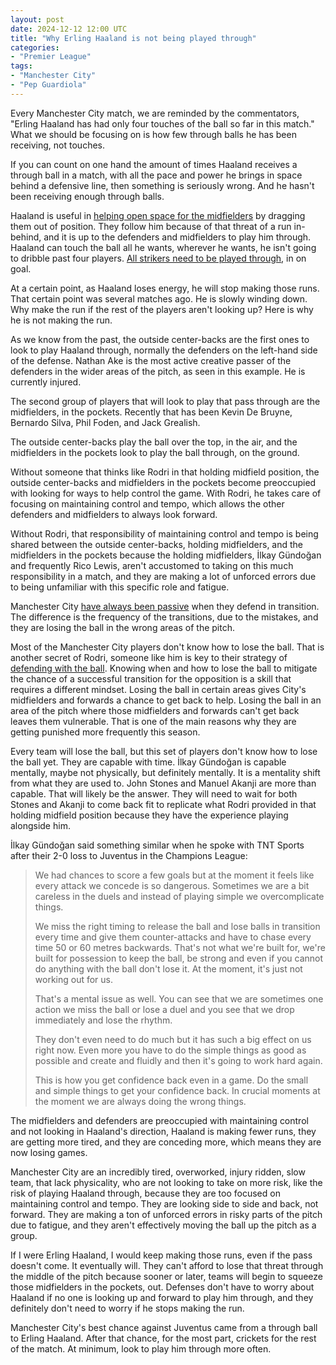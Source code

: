 ```yaml
---
layout: post
date: 2024-12-12 12:00 UTC
title: "Why Erling Haaland is not being played through"
categories:
- "Premier League"
tags:
- "Manchester City"
- "Pep Guardiola"
---
```


Every Manchester City match, we are reminded by the commentators, "Erling Haaland has had only four touches of the ball so far in this match." What we should be focusing on is how few through balls he has been receiving, not touches.

<!---more--->

If you can count on one hand the amount of times Haaland receives a through ball in a match, with all the pace and power he brings in space behind a defensive line, then something is seriously wrong. And he hasn't been receiving enough through balls.

Haaland is useful in [helping open space for the midfielders](https://tacticsjournal.com/2024/04/13/could-erling-haaland-be-doing-more/) by dragging them out of position. They follow him because of that threat of a run in-behind, and it is up to the defenders and midfielders to play him through. Haaland can touch the ball all he wants, wherever he wants, he isn't going to dribble past four players. [All strikers need to be played through](https://tacticsjournal.com/2023/09/28/you-need-to-play-striker-in-on-goal-to-score/), in on goal.

At a certain point, as Haaland loses energy, he will stop making those runs. That certain point was several matches ago. He is slowly winding down. Why make the run if the rest of the players aren't looking up? Here is why he is not making the run.

As we know from the past, the outside center-backs are the first ones to look to play Haaland through, normally the defenders on the left-hand side of the defense. Nathan Ake is the most active creative passer of the defenders in the wider areas of the pitch, as seen in this example. He is currently injured.

The second group of players that will look to play that pass through are the midfielders, in the pockets. Recently that has been Kevin De Bruyne, Bernardo Silva, Phil Foden, and Jack Grealish.

The outside center-backs play the ball over the top, in the air, and the midfielders in the pockets look to play the ball through, on the ground.

Without someone that thinks like Rodri in that holding midfield position, the outside center-backs and midfielders in the pockets become preoccupied with looking for ways to help control the game. With Rodri, he takes care of focusing on maintaining control and tempo, which allows the other defenders and midfielders to always look forward.

Without Rodri, that responsibility of maintaining control and tempo is being shared between the outside center-backs, holding midfielders, and the midfielders in the pockets because the holding midfielders, İlkay Gündoğan and frequently Rico Lewis, aren't accustomed to taking on this much responsibility in a match, and they are making a lot of unforced errors due to being unfamiliar with this specific role and fatigue.

Manchester City [have always been passive](https://tacticsjournal.com/2023/11/14/manchester-city-dont-take-risks-when-they-defend/) when they defend in transition. The difference is the frequency of the transitions, due to the mistakes, and they are losing the ball in the wrong areas of the pitch.

Most of the Manchester City players don't know how to lose the ball. That is another secret of Rodri, someone like him is key to their strategy of [defending with the ball](https://tacticsjournal.com/2024/10/09/manchester-city-defend-with-the-ball/). Knowing when and how to lose the ball to mitigate the chance of a successful transition for the opposition is a skill that requires a different mindset. Losing the ball in certain areas gives City's midfielders and forwards a chance to get back to help. Losing the ball in an area of the pitch where those midfielders and forwards can't get back leaves them vulnerable. That is one of the main reasons why they are getting punished more frequently this season.

Every team will lose the ball, but this set of players don't know how to lose the ball yet. They are capable with time. İlkay Gündoğan is capable mentally, maybe not physically, but definitely mentally. It is a mentality shift from what they are used to. John Stones and Manuel Akanji are more than capable. That will likely be the answer. They will need to wait for both Stones and Akanji to come back fit to replicate what Rodri provided in that holding midfield position because they have the experience playing alongside him.

İlkay Gündoğan said something similar when he spoke with TNT Sports after their 2-0 loss to Juventus in the Champions League:

> We had chances to score a few goals but at the moment it feels like every attack we concede is so dangerous. Sometimes we are a bit careless in the duels and instead of playing simple we overcomplicate things.
>
> We miss the right timing to release the ball and lose balls in transition every time and give them counter-attacks and have to chase every time 50 or 60 metres backwards. That's not what we're built for, we're built for possession to keep the ball, be strong and even if you cannot do anything with the ball don't lose it. At the moment, it's just not working out for us.
>
> That's a mental issue as well. You can see that we are sometimes one action we miss the ball or lose a duel and you see that we drop immediately and lose the rhythm.
>
> They don't even need to do much but it has such a big effect on us right now. Even more you have to do the simple things as good as possible and create and fluidly and then it's going to work hard again.
> 
> This is how you get confidence back even in a game. Do the small and simple things to get your confidence back. In crucial moments at the moment we are always doing the wrong things.

The midfielders and defenders are preoccupied with maintaining control and not looking in Haaland's direction, Haaland is making fewer runs, they are getting more tired, and they are conceding more, which means they are now losing games.

Manchester City are an incredibly tired, overworked, injury ridden, slow team, that lack physicality, who are not looking to take on more risk, like the risk of playing Haaland through, because they are too focused on maintaining control and tempo. They are looking side to side and back, not forward. They are making a ton of unforced errors in risky parts of the pitch due to fatigue, and they aren't effectively moving the ball up the pitch as a group. 

If I were Erling Haaland, I would keep making those runs, even if the pass doesn't come. It eventually will. They can't afford to lose that threat through the middle of the pitch because sooner or later, teams will begin to squeeze those midfielders in the pockets, out. Defenses don't have to worry about Haaland if no one is looking up and forward to play him through, and they definitely don't need to worry if he stops making the run.

Manchester City's best chance against Juventus came from a through ball to Erling Haaland. After that chance, for the most part, crickets for the rest of the match. At minimum, look to play him through more often.